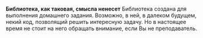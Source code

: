 **Библиотека, как таковая, смысла ненесет**
Библиотека создана для выполнения домашнего задания. Возможно, в ней, в далеком будущем, некий код, позволящий решить интересную задачу. Но в настоящее время не стоит на него обращать внимание, если Вы не преподаватель.
